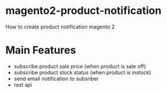 # magento2-product-notification
How to create product notification magento 2

# Main Features
- subscribe product sale price (when product is sale off)
- subscribe product stock status (when product is instock)
- send email notification to subsriber
- rest api
